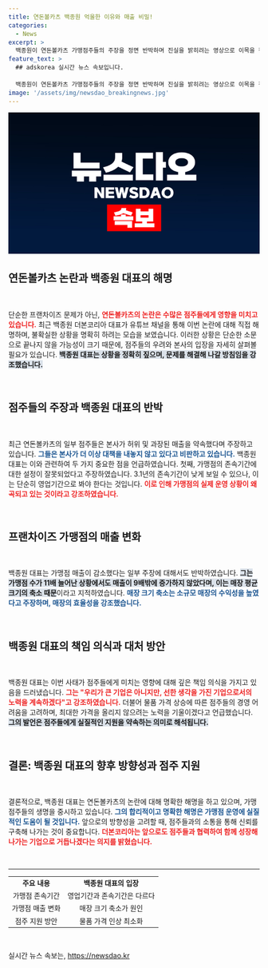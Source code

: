 ```yaml
---
title: 연돈볼카츠 백종원 억울한 이유와 매출 비밀!
categories:
  - News
excerpt: >
  백종원이 연돈볼카츠 가맹점주들의 주장을 정면 반박하며 진실을 밝히려는 영상으로 이목을 집중시키고 있다. 그는 잘못된 사실이 확대되며 지탄 받고 있다며 가맹점의 실상을 놓고 분명한 입장을 밝혔다. 이 논란 속, 과연 백 대표가 전하는 진실은 무엇일까? 클릭하여 확인해보세요!
feature_text: >
  ## adskorea 실시간 뉴스 속보입니다.

  백종원이 연돈볼카츠 가맹점주들의 주장을 정면 반박하며 진실을 밝히려는 영상으로 이목을 집중시키고 있다. 그는 잘못된 사실이 확대되며 지탄 받고 있다며 가맹점의 실상을 놓고 분명한 입장을 밝혔다. 이 논란 속, 과연 백 대표가 전하는 진실은 무엇일까? 클릭하여 확인해보세요!
image: '/assets/img/newsdao_breakingnews.jpg'
---
```


<p><img src="/assets/img/newsdao_breakingnews.jpg" alt="adskorea 속보" /></p>

<h2 data-ke-size="size26">연돈볼카츠 논란과 백종원 대표의 해명</h2>

<p data-ke-size="size16">&nbsp;</p>

<p>단순한 프랜차이즈 문제가 아닌, <b><span style="color: #ee2323;">연돈볼카츠의 논란은 수많은 점주들에게 영향을 미치고 있습니다.</span></b> 최근 백종원 더본코리아 대표가 유튜브 채널을 통해 이번 논란에 대해 직접 해명하며, 불확실한 상황을 명확히 하려는 모습을 보였습니다. 이러한 상황은 단순한 소문으로 끝나지 않을 가능성이 크기 때문에, 점주들의 우려와 본사의 입장을 자세히 살펴볼 필요가 있습니다. <b><span style="background-color: #21538527;">백종원 대표는 상황을 정확히 짚으며, 문제를 해결해 나갈 방침임을 강조했습니다.</span></b> </p>

<p data-ke-size="size16">&nbsp;</p>

<h2 data-ke-size="size26">점주들의 주장과 백종원 대표의 반박</h2>

<p data-ke-size="size16">&nbsp;</p>

<p>최근 연돈볼카츠의 일부 점주들은 본사가 허위 및 과장된 매출을 약속했다며 주장하고 있습니다. <b><span style="color: #1a5490;">그들은 본사가 더 이상 대책을 내놓지 않고 있다고 비판하고 있습니다.</span></b> 백종원 대표는 이와 관련하여 두 가지 중요한 점을 언급하였습니다. 첫째, 가맹점의 존속기간에 대한 설정이 잘못되었다고 주장하였습니다. 3.1년의 존속기간이 낮게 보일 수 있으나, 이는 단순히 영업기간으로 봐야 한다는 것입니다. <b><span style="color: #ee2323;">이로 인해 가맹점의 실제 운영 상황이 왜곡되고 있는 것이라고 강조하였습니다.</span></b> </p>

<p data-ke-size="size16">&nbsp;</p>

<h2 data-ke-size="size26">프랜차이즈 가맹점의 매출 변화</h2>

<p data-ke-size="size16">&nbsp;</p>

<p>백종원 대표는 가맹점 매출이 감소했다는 일부 주장에 대해서도 반박하였습니다. <b><span style="background-color: #21538527;">그는 가맹점 수가 11배 늘어난 상황에서도 매출이 9배밖에 증가하지 않았다며, 이는 매장 평균 크기의 축소 때문</span></b>이라고 지적하였습니다. <b><span style="color: #1a5490;">매장 크기 축소는 소규모 매장의 수익성을 높였다고 주장하며, 매장의 효율성을 강조했습니다.</span></b></p>

<p data-ke-size="size16">&nbsp;</p>

<h2 data-ke-size="size26">백종원 대표의 책임 의식과 대처 방안</h2>

<p data-ke-size="size16">&nbsp;</p>

<p>백종원 대표는 이번 사태가 점주들에게 미치는 영향에 대해 깊은 책임 의식을 가지고 있음을 드러냈습니다. <b><span style="color: #ee2323;">그는 "우리가 큰 기업은 아니지만, 선한 생각을 가진 기업으로서의 노력을 계속하겠다"고 강조하였습니다.</span></b> 더불어 물품 가격 상승에 따른 점주들의 경영 어려움을 고려하며, 최대한 가격을 올리지 않으려는 노력을 기울이겠다고 언급했습니다. <b><span style="background-color: #21538527;">그의 발언은 점주들에게 실질적인 지원을 약속하는 의미로 해석됩니다.</span></b></p>

<p data-ke-size="size16">&nbsp;</p>

<h2 data-ke-size="size26">결론: 백종원 대표의 향후 방향성과 점주 지원</h2>

<p data-ke-size="size16">&nbsp;</p>

<p>결론적으로, 백종원 대표는 연돈볼카츠의 논란에 대해 명확한 해명을 하고 있으며, 가맹점주들의 생명을 중시하고 있습니다. <b><span style="color: #1a5490;">그의 합리적이고 명확한 해명은 가맹점 운영에 실질적인 도움이 될 것입니다.</span></b> 앞으로의 방향성을 고려할 때, 점주들과의 소통을 통해 신뢰를 구축해 나가는 것이 중요합니다. <b><span style="color: #ee2323;">더본코리아는 앞으로도 점주들과 협력하여 함께 성장해 나가는 기업으로 거듭나겠다는 의지를 밝혔습니다.</span></b> </p>

<p data-ke-size="size16">&nbsp;</p>

<hr />

<table style="width:100%">
  <tr>
    <td style="text-align: center; height: 17px;"><b>주요 내용</b></td>
    <td style="text-align: center; height: 17px;"><b>백종원 대표의 입장</b></td>
  </tr>
  <tr>
    <td style="text-align: center; height: 17px;">가맹점 존속기간</td>
    <td style="text-align: center; height: 17px;">영업기간과 존속기간은 다르다</td>
  </tr>
  <tr>
    <td style="text-align: center; height: 17px;">가맹점 매출 변화</td>
    <td style="text-align: center; height: 17px;">매장 크기 축소가 원인</td>
  </tr>
  <tr>
    <td style="text-align: center; height: 17px;">점주 지원 방안</td>
    <td style="text-align: center; height: 17px;">물품 가격 인상 최소화</td>
  </tr>
</table> 

<p data-ke-size="size16">&nbsp;</p>
실시간 뉴스 속보는, <a href="https://newsdao.kr" rel="dofollow">https://newsdao.kr</a>


